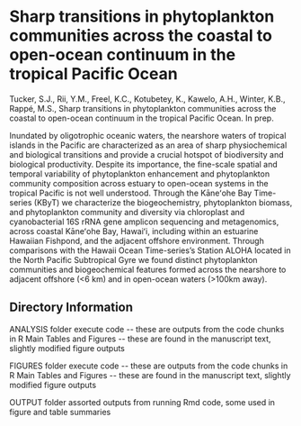 # Sharp transitions in phytoplankton communities across the coastal to open-ocean continuum in the tropical Pacific Ocean

Tucker, S.J., Rii, Y.M., Freel, K.C., Kotubetey, K., Kawelo, A.H., Winter, K.B., Rappé, M.S., Sharp transitions in phytoplankton communities across the coastal to open-ocean continuum in the tropical Pacific Ocean. In prep. 

Inundated by oligotrophic oceanic waters, the nearshore waters of tropical islands in the Pacific are characterized as an area of sharp physiochemical and biological transitions and provide a crucial hotspot of biodiversity and biological productivity. Despite its importance, the fine-scale spatial and temporal variability of phytoplankton enhancement and phytoplankton community composition across estuary to open-ocean systems in the tropical Pacific is not well understood. Through the Kāneʻohe Bay Time-series (KByT) we characterize the biogeochemistry, phytoplankton biomass, and phytoplankton community and diversity via chloroplast and cyanobacterial 16S rRNA gene amplicon sequencing and metagenomics, across coastal Kāneʻohe Bay, Hawaiʻi, including within an estuarine Hawaiian Fishpond, and the adjacent offshore environment. Through comparisons with the Hawaii Ocean Time-series’s Station ALOHA located in the North Pacific Subtropical Gyre we found distinct phytoplankton communities and biogeochemical features formed across the nearshore to adjacent offshore (<6 km) and in open-ocean waters (>100km away).

## Directory Information

ANALYSIS folder
execute code -- these are outputs from the code chunks in R
Main Tables and Figures -- these are found in the manuscript text, slightly modified figure outputs


FIGURES folder
execute code -- these are outputs from the code chunks in R
Main Tables and Figures -- these are found in the manuscript text, slightly modified figure outputs

OUTPUT folder
assorted outputs from running Rmd code, some used in figure and table summaries
